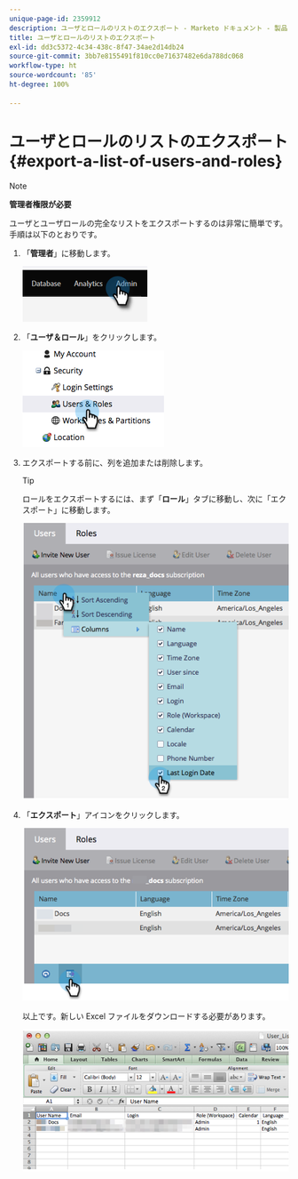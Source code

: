 ```yaml
---
unique-page-id: 2359912
description: ユーザとロールのリストのエクスポート - Marketo ドキュメント - 製品ドキュメント
title: ユーザとロールのリストのエクスポート
exl-id: dd3c5372-4c34-438c-8f47-34ae2d14db24
source-git-commit: 3bb7e8155491f810cc0e71637482e6da788dc068
workflow-type: ht
source-wordcount: '85'
ht-degree: 100%

---
```


# ユーザとロールのリストのエクスポート {#export-a-list-of-users-and-roles}

>[!NOTE]
>
>**管理者権限が必要**

ユーザとユーザロールの完全なリストをエクスポートするのは非常に簡単です。手順は以下のとおりです。

1. 「**管理者**」に移動します。

   ![](assets/export-a-list-of-users-and-roles-1.png)

1. 「**ユーザ＆ロール**」をクリックします。

   ![](assets/export-a-list-of-users-and-roles-2.png)

1. エクスポートする前に、列を追加または削除します。

   >[!TIP]
   >
   >ロールをエクスポートするには、まず「**ロール**」タブに移動し、次に「エクスポート」に移動します。

   ![](assets/export-a-list-of-users-and-roles-3.png)

1. 「**エクスポート**」アイコンをクリックします。

   ![](assets/export-a-list-of-users-and-roles-4.png)

   以上です。新しい Excel ファイルをダウンロードする必要があります。

   ![](assets/export-a-list-of-users-and-roles-5.png)
